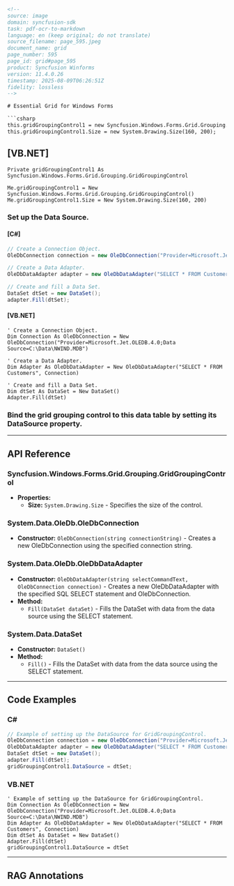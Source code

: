 ```html
<!-- 
source: image
domain: syncfusion-sdk
task: pdf-ocr-to-markdown
language: en (keep original; do not translate)
source_filename: page_595.jpeg
document_name: grid
page_number: 595
page_id: grid#page_595
product: Syncfusion Winforms
version: 11.4.0.26
timestamp: 2025-08-09T06:26:51Z
fidelity: lossless
-->

# Essential Grid for Windows Forms

```csharp
this.gridGroupingControl1 = new Syncfusion.Windows.Forms.Grid.Grouping.GridGroupingControl();
this.gridGroupingControl1.Size = new System.Drawing.Size(160, 200);
```

## [VB.NET]

```vb.net
Private gridGroupingControl1 As Syncfusion.Windows.Forms.Grid.Grouping.GridGroupingControl

Me.gridGroupingControl1 = New Syncfusion.Windows.Forms.Grid.Grouping.GridGroupingControl()
Me.gridGroupingControl1.Size = New System.Drawing.Size(160, 200)
```

### Set up the Data Source.

#### [C#]

```csharp
// Create a Connection Object.
OleDbConnection connection = new OleDbConnection("Provider=Microsoft.Jet.OLEDB.4.0;Data Source=C:\\Data\\NWIND.MDB");

// Create a Data Adapter.
OleDbDataAdapter adapter = new OleDbDataAdapter("SELECT * FROM Customers", connection);

// Create and fill a Data Set.
DataSet dtSet = new DataSet();
adapter.Fill(dtSet);
```

#### [VB.NET]

```vb.net
' Create a Connection Object.
Dim Connection As OleDbConnection = New OleDbConnection("Provider=Microsoft.Jet.OLEDB.4.0;Data Source=C:\Data\NWIND.MDB")

' Create a Data Adapter.
Dim Adapter As OleDbDataAdapter = New OleDbDataAdapter("SELECT * FROM Customers", Connection)

' Create and fill a Data Set.
Dim dtSet As DataSet = New DataSet()
Adapter.Fill(dtSet)
```

### Bind the grid grouping control to this data table by setting its DataSource property.

---

## API Reference

### Syncfusion.Windows.Forms.Grid.Grouping.GridGroupingControl
- **Properties:**
  - **Size:** `System.Drawing.Size` - Specifies the size of the control.

### System.Data.OleDb.OleDbConnection
- **Constructor:** `OleDbConnection(string connectionString)` - Creates a new OleDbConnection using the specified connection string.

### System.Data.OleDb.OleDbDataAdapter
- **Constructor:** `OleDbDataAdapter(string selectCommandText, OleDbConnection connection)` - Creates a new OleDbDataAdapter with the specified SQL SELECT statement and OleDbConnection.
- **Method:**
  - `Fill(DataSet dataSet)` - Fills the DataSet with data from the data source using the SELECT statement.

### System.Data.DataSet
- **Constructor:** `DataSet()`
- **Method:**
  - `Fill()` - Fills the DataSet with data from the data source using the SELECT statement.

---

## Code Examples

### C#
```csharp
// Example of setting up the DataSource for GridGroupingControl.
OleDbConnection connection = new OleDbConnection("Provider=Microsoft.Jet.OLEDB.4.0;Data Source=C:\\Data\\NWIND.MDB");
OleDbDataAdapter adapter = new OleDbDataAdapter("SELECT * FROM Customers", connection);
DataSet dtSet = new DataSet();
adapter.Fill(dtSet);
gridGroupingControl1.DataSource = dtSet;
```

### VB.NET
```vb.net
' Example of setting up the DataSource for GridGroupingControl.
Dim Connection As OleDbConnection = New OleDbConnection("Provider=Microsoft.Jet.OLEDB.4.0;Data Source=C:\Data\NWIND.MDB")
Dim Adapter As OleDbDataAdapter = New OleDbDataAdapter("SELECT * FROM Customers", Connection)
Dim dtSet As DataSet = New DataSet()
Adapter.Fill(dtSet)
gridGroupingControl1.DataSource = dtSet
```

---

## RAG Annotations
<!-- tags: [Grid, Grouping, DataBinding, Windows Forms, DataSource, OleDbConnection, OleDbDataAdapter, DataSet] keywords: [Syncfusion, GridGroupingControl, Data Source, Data Binding, Connection Object, Data Adapter, Fill, DataSet] -->
```